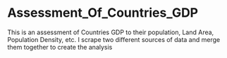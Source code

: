 # Assessment_Of_Countries_GDP
This is an assessment of Countries GDP to their population, Land Area, Population Density, etc. I scrape two different sources of data and merge them together to create the analysis
